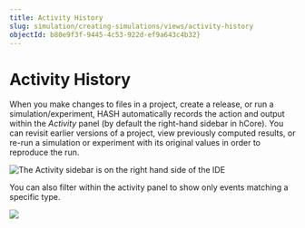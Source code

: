 ```yaml
---
title: Activity History
slug: simulation/creating-simulations/views/activity-history
objectId: b80e9f3f-9445-4c53-922d-ef9a643c4b32}
---
```


# Activity History

When you make changes to files in a project, create a release, or run a simulation/experiment, HASH automatically records the action and output within the _Activity_ panel \(by default the right-hand sidebar in hCore\). You can revisit earlier versions of a project, view previously computed results, or re-run a simulation or experiment with its original values in order to reproduce the run.

![The Activity sidebar is on the right hand side of the IDE](https://cdn-us1.hash.ai/site/docs/image%20%2839%29.png)

You can also filter within the activity panel to show only events matching a specific type.

![](https://cdn-us1.hash.ai/site/docs/image%20%2840%29.png)

